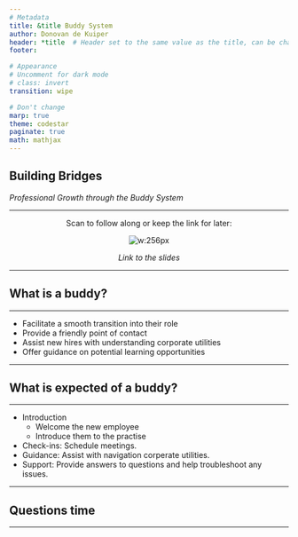 ```yaml
---
# Metadata
title: &title Buddy System
author: Donovan de Kuiper
header: *title  # Header set to the same value as the title, can be changed if needed
footer: 

# Appearance
# Uncomment for dark mode
# class: invert
transition: wipe

# Don't change
marp: true
theme: codestar
paginate: true
math: mathjax
---
```


<div class="title"><div></div><div>

## Building Bridges 
*Professional Growth through the Buddy System*

</div></div>

---

<center>

Scan to follow along or keep the link for later:

<!-- Update this link with the name of your slides instead of 'example' -->
![w:256px](https://api.qrserver.com/v1/create-qr-code/?size=256x256&data=slides.codestar.nl/buddy-system/&margin=16)

*Link to the slides*

</center>

---

## What is a buddy?

---

- Facilitate a smooth transition into their role
- Provide a friendly point of contact
- Assist new hires with understanding corporate utilities
- Offer guidance on potential learning opportunities

---

## What is expected of a buddy?

---

- Introduction
  - Welcome the new employee
  - Introduce them to the practise
- Check-ins: Schedule meetings.
- Guidance: Assist with navigation corperate utilities.
- Support: Provide answers to questions and help troubleshoot any issues.

---

## Questions time

---

<div class="thanks"></div>
